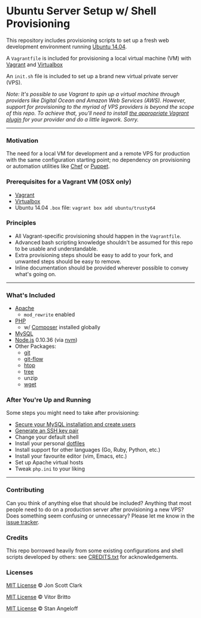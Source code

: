 # Ubuntu Server Setup w/ Shell Provisioning

This repository includes provisioning scripts to set up a fresh web development environment running [Ubuntu 14.04](http://www.ubuntu.com/server).

A `Vagrantfile` is included for provisioning a local virtual machine (VM) with [Vagrant](https://vagrantup.com) and [Virtualbox](https://www.virtualbox.org)

An `init.sh` file is included to set up a brand new virtual private server (VPS).

*Note: It's possible to use Vagrant to spin up a virtual machine through providers like Digital Ocean and Amazon Web Services (AWS). However, support for provisioning to the myriad of VPS providers is beyond the scope of this repo. To achieve that, you'll need to install [the appropriate Vagrant plugin](http://github.com/mitchellh/vagrant/wiki/Available-Vagrant-Plugins#providers) for your provider and do a little legwork. Sorry.*

---

### Motivation

The need for a local VM for development and a remote VPS for production with the same configuration starting point; no dependency on provisioning or automation utilities like [Chef](https://chef.io) or [Puppet](http://puppetlabs.com).

### Prerequisites for a Vagrant VM (OSX only)

- [Vagrant](https://vagrantup.com/downloads.html)
- [Virtualbox](https://www.virtualbox.org/wiki/Downloads)
- Ubuntu 14.04 `.box` file: `vagrant box add ubuntu/trusty64`

### Principles

- All Vagrant-specific provisioning should happen in the `Vagrantfile`.
- Advanced bash scripting knowledge shouldn't be assumed for this repo to be usable and understandable.
- Extra provisioning steps should be easy to add to your fork, and unwanted steps should be easy to remove.
- Inline documentation should be provided wherever possible to convey what's going on.

---

### What's Included

- [Apache](http://httpd.apache.org)
  - `mod_rewrite` enabled
- [PHP](http://php.net)
  - w/ [Composer](https://getcomposer.org) installed globally
- [MySQL](https://www.mysql.com)
- [Node.js](https://nodejs.org) 0.10.36 (via [nvm](https://github.com/creationix/nvm))
- Other Packages:
  - [git](https://git-scm.com)
  - [git-flow](https://github.com/nvie/gitflow)
  - [htop](http://hisham.hm/htop)
  - [tree](http://mama.indstate.edu/users/ice/tree)
  - unzip
  - [wget](http://www.gnu.org/software/wget)

### After You're Up and Running

Some steps you might need to take after provisioning:

- [Secure your MySQL installation and create users](https://www.digitalocean.com/community/tutorials/how-to-secure-mysql-and-mariadb-databases-in-a-linux-vps)
- [Generate an SSH key pair](https://help.github.com/articles/generating-ssh-keys/)
- Change your default shell
- Install your personal [dotfiles](https://dotfiles.github.io)
- Install support for other languages (Go, Ruby, Python, etc.)
- Install your favourite editor (vim, Emacs, etc.)
- Set up Apache virtual hosts
- Tweak `php.ini` to your liking

---

### Contributing

Can you think of anything else that should be included? Anything that most people need to do on a production server after provisioning a new VPS? Does something seem confusing or unnecessary? Please let me know in the [issue tracker](https://github.com/jonscottclark/ubuntu-dev-setup/issues).

### Credits

This repo borrowed heavily from some existing configurations and shell scripts developed by others: see [CREDITS.txt](https://github.com/jonscottclark/ubuntu-dev-setup/blob/master/CREDITS.txt) for acknowledgements.

### Licenses

[MIT License](http://jonscottclark.mit-license.org/) © Jon Scott Clark

[MIT License](http://vitorbritto.mit-license.org) © Vitor Britto

[MIT License](https://github.com/StanAngeloff/vagrant-shell-scripts/blob/master/LICENSE.md) © Stan Angeloff